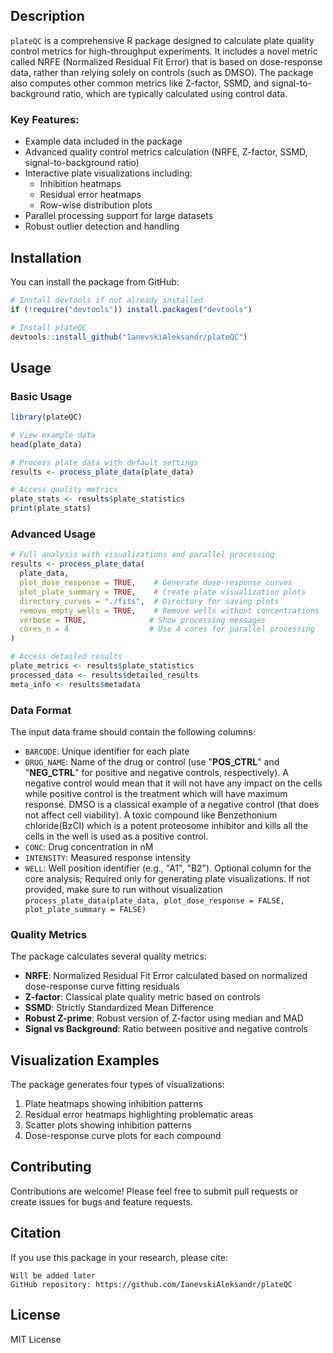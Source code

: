 ## Description
`plateQC` is a comprehensive R package designed to calculate plate quality control metrics for high-throughput experiments. It includes a novel metric called NRFE (Normalized Residual Fit Error) that is based on dose-response data, rather than relying solely on controls (such as DMSO). The package also computes other common metrics like Z-factor, SSMD, and signal-to-background ratio, which are typically calculated using control data.

### Key Features:
- Example data included in the package
- Advanced quality control metrics calculation (NRFE, Z-factor, SSMD, signal-to-background ratio)
- Interactive plate visualizations including:
  - Inhibition heatmaps
  - Residual error heatmaps
  - Row-wise distribution plots
- Parallel processing support for large datasets
- Robust outlier detection and handling

## Installation

You can install the package from GitHub:

```r
# Install devtools if not already installed
if (!require("devtools")) install.packages("devtools")

# Install plateQC
devtools::install_github("IanevskiAleksandr/plateQC")
```

## Usage

### Basic Usage

```r
library(plateQC)

# View example data
head(plate_data) 

# Process plate data with default settings
results <- process_plate_data(plate_data)

# Access quality metrics
plate_stats <- results$plate_statistics
print(plate_stats)
```

### Advanced Usage

```r
# Full analysis with visualizations and parallel processing
results <- process_plate_data(
  plate_data,
  plot_dose_response = TRUE,    # Generate dose-response curves
  plot_plate_summary = TRUE,    # Create plate visualization plots
  directory_curves = "./fits",  # Directory for saving plots
  remove_empty_wells = TRUE,    # Remove wells without concentrations
  verbose = TRUE,              # Show processing messages
  cores_n = 4                  # Use 4 cores for parallel processing
)

# Access detailed results
plate_metrics <- results$plate_statistics
processed_data <- results$detailed_results
meta_info <- results$metadata
```

### Data Format

The input data frame should contain the following columns:
- `BARCODE`: Unique identifier for each plate
- `DRUG_NAME`: Name of the drug or control (use "<b>POS_CTRL</b>" and "<b>NEG_CTRL</b>" for positive and negative controls, respectively). A negative control would mean that it will not have any impact on the cells while positive control is the treatment which will have maximum response. DMSO is a classical example of a negative control (that does not affect cell viability). A toxic compound like Benzethonium chloride(BzCl) which is a potent proteosome inhibitor and kills all the cells in the well is used as a positive control. 
- `CONC`: Drug concentration in nM
- `INTENSITY`: Measured response intensity
- `WELL`: Well position identifier (e.g., "A1", "B2"). Optional column for the core analysis; Required only for generating plate visualizations. If not provided, make sure to run without visualization `process_plate_data(plate_data, plot_dose_response = FALSE, plot_plate_summary = FALSE)`

### Quality Metrics

The package calculates several quality metrics:
- **NRFE**: Normalized Residual Fit Error calculated based on normalized dose-response curve fitting residuals
- **Z-factor**: Classical plate quality metric based on controls
- **SSMD**: Strictly Standardized Mean Difference
- **Robust Z-prime**: Robust version of Z-factor using median and MAD
- **Signal vs Background**: Ratio between positive and negative controls

## Visualization Examples

The package generates four types of visualizations:
1. Plate heatmaps showing inhibition patterns
2. Residual error heatmaps highlighting problematic areas
3. Scatter plots showing inhibition patterns
4. Dose-response curve plots for each compound

## Contributing

Contributions are welcome! Please feel free to submit pull requests or create issues for bugs and feature requests.

## Citation

If you use this package in your research, please cite:
```
Will be added later
GitHub repository: https://github.com/IanevskiAleksandr/plateQC
```

## License

MIT License
